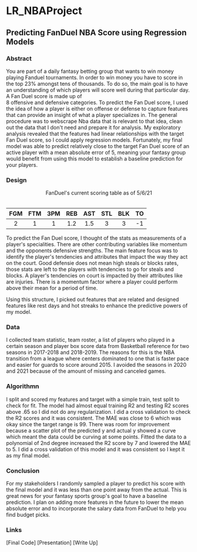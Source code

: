 # LR_NBAProject

## Predicting FanDuel NBA Score using Regression Models

### Abstract

You are part of a daily fantasy betting group that wants to win money playing Fanduel tournaments. In order to win money you have to score in the top 23% amongst tens of thousands. To do so, the main goal is to have an understanding of which players will score well during that particular day. A Fan Duel score is made up of  
8 offensive and defensive categories. To predict the Fan Duel score, I used the idea of how a player is either on offense or defense to capture features that can provide an insight of what a player specializes in. The general procedure was to webscrape Nba data that is relevant to that idea, clean out the data that I don't need and prepare it for analysis. My exploratory analysis revealed that the features had linear relationships with the target Fan Duel score, so I could apply regression models. Fortunately, my final model was able to predict relatively close to the target Fan Duel score of an active player with a mean absolute error of 5, meaning your fantasy group would benefit from using this model to establish a baseline prediction for your players.

### Design

<div>
<center>FanDuel's current scoring table as of 5/6/21 </center><br>

| FGM | FTM | 3PM | REB | AST | STL | BLK | TO | 
| :-: | :-: | :-: | :-: | :-: | :-: | :-: | :-: |
| 2 | 1 | 1 | 1.2 | 1.5 | 3 | 3 | -1 |
</div>    

To predict the Fan Duel score, I thought of the stats as measurements of a player's specialities. There are other contributing variables like momentum and the opponents defensive strengths. The main feature focus was to identify the player's tendencies and attributes that impact the way they act on the court. Good defensie does not mean high steals or blocks rates, those stats are left to the players with tendencies to go for steals and blocks. A player's tendencies on court is impacted by their attributes like are injuries. There is a momentum factor where a player could perform above their mean for a period of time.

Using this structure, I picked out features that are related and designed features like rest days and hot streaks to enhance the predictive powers of my model. 

### Data

I collected team statistic, team roster, a list of players who played in a certain season and player box score data from Basketball reference for two seasons in 2017-2018 and 2018-2019. The reasons for this is the NBA transition from a league where centers dominated to one that is faster pace and easier for guards to score around 2015. I avoided the seasons in 2020 and 2021 because of the amount of missing and canceled games.  

### Algorithmn 

I split and scored my features and target with a simple train, test split to check for fit. The model had almost equal training R2 and testing R2 scores above .65 so I did not do any regularization. I did a cross validation to check the R2 scores and it was consistent. The MAE was close to 6 which was okay since the target range is 99. There was room for improvement because a scatter plot of the predicted y and actual y showed a curve which meant the data could be curving at some points. Fitted the data to a polynomial of 2nd degree increased the R2 score by 7 and lowered the MAE to 5. I did a cross validation of this model and it was consistent so I kept it as my final model.

### Conclusion

For my stakeholders I randomly sampled a player to predict his score with the final model and it was less than one point away from the actual. This is great news for your fantasy sports group's goal to have a baseline prediction. I plan on adding more features in the future to lower the mean absolute error and to incorporate the salary data from FanDuel to help you find budget picks. 

### Links

[Final Code]
[Presentation]
[Write Up]
